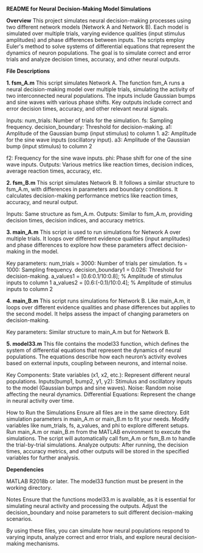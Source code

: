 **README for Neural Decision-Making Model Simulations**


**Overview**
This project simulates neural decision-making processes using two different network models (Network A and Network B). Each model is simulated over multiple trials, varying evidence qualities (input stimulus amplitudes) and phase differences between inputs. The scripts employ Euler's method to solve systems of differential equations that represent the dynamics of neuron populations. The goal is to simulate correct and error trials and analyze decision times, accuracy, and other neural outputs.

**File Descriptions**

**1. fsm_A.m**
This script simulates Network A. The function fsm_A runs a neural decision-making model over multiple trials, simulating the activity of two interconnected neural populations. The inputs include Gaussian bumps and sine waves with various phase shifts. Key outputs include correct and error decision times, accuracy, and other relevant neural signals.

Inputs:
num_trials: Number of trials for the simulation.
fs: Sampling frequency.
decision_boundary: Threshold for decision-making.
a1: Amplitude of the Gaussian bump (input stimulus) to column 1.
a2: Amplitude for the sine wave inputs (oscillatory input).
a3: Amplitude of the Gaussian bump (input stimulus) to column 2

f2: Frequency for the sine wave inputs.
phi: Phase shift for one of the sine wave inputs.
Outputs:
Various metrics like reaction times, decision indices, average reaction times, accuracy, etc.


**2. fsm_B.m**
This script simulates Network B. It follows a similar structure to fsm_A.m, with differences in parameters and boundary conditions. It calculates decision-making performance metrics like reaction times, accuracy, and neural output.

Inputs:
Same structure as fsm_A.m.
Outputs:
Similar to fsm_A.m, providing decision times, decision indices, and accuracy metrics.


**3. main_A.m**
This script is used to run simulations for Network A over multiple trials. It loops over different evidence qualities (input amplitudes) and phase differences to explore how these parameters affect decision-making in the model.

Key parameters:
num_trials = 3000: Number of trials per simulation.
fs = 1000: Sampling frequency.
decision_boundary1 = 0.026: Threshold for decision-making.
a_values1 = [0.6:0.1/10:0.8];    % Amplitude of stimulus inputs to column 1
a_values2 = [0.6:(-0.1)/10:0.4]; % Amplitude of stimulus inputs to column 2


**4. main_B.m** 
This script runs simulations for Network B. Like main_A.m, it loops over different evidence qualities and phase differences but applies to the second model. It helps assess the impact of changing parameters on decision-making.

Key parameters:
Similar structure to main_A.m but for Network B.




**5. model33.m**
This file contains the model33 function, which defines the system of differential equations that represent the dynamics of neural populations. The equations describe how each neuron’s activity evolves based on external inputs, coupling between neurons, and internal noise.

Key Components:
State variables (x1, x2, etc.): Represent different neural populations.
Inputs(bump1, bump2, y1, y2): Stimulus and oscillatory inputs to the model (Gaussian bumps and sine waves).
Noise: Random noise affecting the neural dynamics.
Differential Equations: Represent the change in neural activity over time.



How to Run the Simulations
Ensure all files are in the same directory.
Edit simulation parameters in main_A.m or main_B.m to fit your needs. Modify variables like num_trials, fs, a_values, and phi to explore different setups.
Run main_A.m or main_B.m from the MATLAB environment to execute the simulations. The script will automatically call fsm_A.m or fsm_B.m to handle the trial-by-trial simulations.
Analyze outputs: After running, the decision times, accuracy metrics, and other outputs will be stored in the specified variables for further analysis.



**Dependencies**

MATLAB R2018b or later.
The model33 function must be present in the working directory.



Notes
Ensure that the functions model33.m is available, as it is essential for simulating neural activity and processing the outputs.
Adjust the decision_boundary and noise parameters to suit different decision-making scenarios.

By using these files, you can simulate how neural populations respond to varying inputs, analyze correct and error trials, and explore neural decision-making mechanisms.











